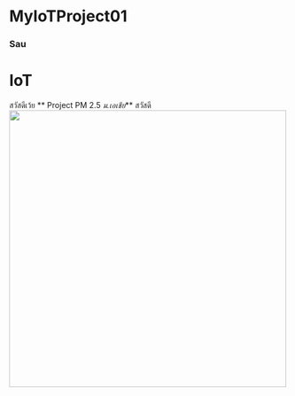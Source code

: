 # MyIoTProject01
### Sau
# IoT
สวัสดีเว้ย
** Project PM 2.5 *ม.เอเชีย*** สวัสดี
<img src ="https://i.ibb.co/wwQ5QD5/image.jpg" width="500">
